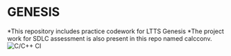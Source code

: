 # GENESIS
*This repository includes practice codework for LTTS Genesis
*The project work for SDLC assessment is also present in this repo named calcconv.
![C/C++ CI](https://github.com/99002473/GENESIS/workflows/C/C++%20CI/badge.svg)
